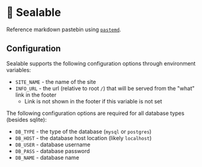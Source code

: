 # 🦭 Sealable

Reference markdown pastebin using [`pastemd`](https://github.com/hkauso/pastemd).

## Configuration

Sealable supports the following configuration options through environment variables:

* `SITE_NAME` - the name of the site
* `INFO_URL` - the url (relative to root `/`) that will be served from the "what" link in the footer
  * Link is not shown in the footer if this variable is not set

The following configuration options are required for all database types (besides sqlite):

* `DB_TYPE` - the type of the database (`mysql` or `postgres`)
* `DB_HOST` - the database host location (likely `localhost`)
* `DB_USER` - database username
* `DB_PASS` - database password
* `DB_NAME` - database name
